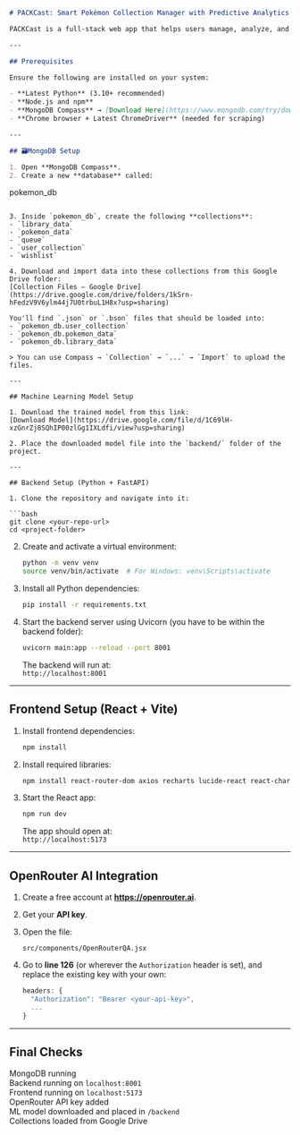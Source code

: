 ```markdown
# PACKCast: Smart Pokémon Collection Manager with Predictive Analytics

PACKCast is a full-stack web app that helps users manage, analyze, and forecast the value of their Pokémon card collections using intelligent filtering, semantic search, and machine learning-based price prediction.

---

## Prerequisites

Ensure the following are installed on your system:

- **Latest Python** (3.10+ recommended)
- **Node.js and npm**
- **MongoDB Compass** → [Download Here](https://www.mongodb.com/try/download/compass)
- **Chrome browser + Latest ChromeDriver** (needed for scraping)

---

## 🗃MongoDB Setup

1. Open **MongoDB Compass**.
2. Create a new **database** called:

   ```
   pokemon_db
   ```

3. Inside `pokemon_db`, create the following **collections**:
   - `library_data`
   - `pokemon_data`
   - `queue`
   - `user_collection`
   - `wishlist`

4. Download and import data into these collections from this Google Drive folder:  
   [Collection Files – Google Drive](https://drive.google.com/drive/folders/1kSrn-hFedzV9V6ylm44j7U0trbuL1H8x?usp=sharing)

   You'll find `.json` or `.bson` files that should be loaded into:
   - `pokemon_db.user_collection`
   - `pokemon_db.pokemon_data`
   - `pokemon_db.library_data`

   > You can use Compass → `Collection` → `...` → `Import` to upload the files.

---

## Machine Learning Model Setup

1. Download the trained model from this link:  
   [Download Model](https://drive.google.com/file/d/1C69lH-xzGnrZj8SQhIP00zlGg1IXLdfi/view?usp=sharing)

2. Place the downloaded model file into the `backend/` folder of the project.

---

## Backend Setup (Python + FastAPI)

1. Clone the repository and navigate into it:

   ```bash
   git clone <your-repo-url>
   cd <project-folder>
   ```

2. Create and activate a virtual environment:

   ```bash
   python -m venv venv
   source venv/bin/activate  # For Windows: venv\Scripts\activate
   ```

3. Install all Python dependencies:

   ```bash
   pip install -r requirements.txt
   ```
   
4. Start the backend server using Uvicorn (you have to be within the backend folder):

   ```bash
   uvicorn main:app --reload --port 8001
   ```

   The backend will run at:  
   `http://localhost:8001`

---

## Frontend Setup (React + Vite)

1. Install frontend dependencies:

   ```bash
   npm install
   ```
2. Install required libraries:

   ```bash
   npm install react-router-dom axios recharts lucide-react react-chartjs-2 chart.js
   ```

3. Start the React app:

   ```bash
   npm run dev
   ```

   The app should open at:  
   `http://localhost:5173`

---

## OpenRouter AI Integration

1. Create a free account at **https://openrouter.ai**.
2. Get your **API key**.
3. Open the file:

   ```
   src/components/OpenRouterQA.jsx
   ```

4. Go to **line 126** (or wherever the `Authorization` header is set), and replace the existing key with your own:

   ```js
   headers: {
     "Authorization": "Bearer <your-api-key>",
     ...
   }
   ```

---

## Final Checks

MongoDB running  
Backend running on `localhost:8001`  
Frontend running on `localhost:5173`  
OpenRouter API key added  
ML model downloaded and placed in `/backend`  
Collections loaded from Google Drive  
```
